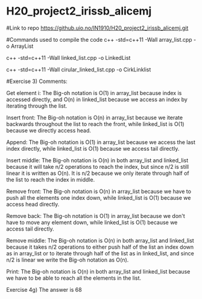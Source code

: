 # H20_project2_irissb_alicemj

#Link to repo
https://github.uio.no/IN1910/H20_project2_irissb_alicemj.git

#Commands used to compile the code
c++ -std=c++11 -Wall array_list.cpp -o ArrayList

c++ -std=c++11 -Wall linked_list.cpp -o LinkedList

c++ -std=c++11 -Wall cirular_linked_list.cpp -o CirkLinklist

#Exercise 3)
Comments:

Get element i: The Big-oh notation is O(1) in array_list because index is accessed directly,
and O(n) in linked_list because we access an index by iterating through the list.

Insert front: The Big-oh notation is O(n) in array_list because we iterate backwards throughout the
list to reach the front, while linked_list is O(1) because we directly access head.

Append: The Big-oh notation is O(1) in array_list because we access the last index directly, while
linked_list is O(1) because we access tail directly.

Insert middle: The Big-oh notation is O(n) in both array_list and linked_list because it will take n/2
operations to reach the index, but since n/2 is still linear it is written as O(n). It is n/2 because we only iterate 
through half of the list to reach the index in middle.

Remove front: The Big-oh notation is O(n) in array_list because we have to push all the elements one
index down, while linked_list is O(1) because we access head directly.

Remove back: The Big-oh notation is O(1) in array_list because we don't have to move any element down,
while linked_list is O(1) because we access tail directly.

Remove middle: The Big-oh notation is O(n) in both array_list and linked_list because it takes n/2 operations
to either push half of the list an index down as in array_list or to iterate through half of the list as in
linked_list, and since n/2 is linear we write the Big-oh notation as O(n).

Print: The Big-oh notation is O(n) in both array_list and linked_list because we have to be able to
reach all the elements in the list.


Exercise 4g)
The answer is 68
